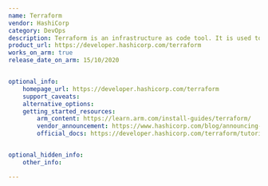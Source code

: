 ```yaml
---
name: Terraform
vendor: HashiCorp
category: DevOps
description: Terraform is an infrastructure as code tool. It is used to automate cloud infrastructure.
product_url: https://developer.hashicorp.com/terraform
works_on_arm: true
release_date_on_arm: 15/10/2020


optional_info:
    homepage_url: https://developer.hashicorp.com/terraform
    support_caveats:
    alternative_options:
    getting_started_resources:
        arm_content: https://learn.arm.com/install-guides/terraform/
        vendor_announcement: https://www.hashicorp.com/blog/announcing-hashicorp-terraform-0-14-beta
        official_docs: https://developer.hashicorp.com/terraform/tutorials#get-started


optional_hidden_info:
    other_info: 

---
```

